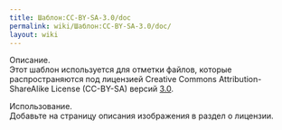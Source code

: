 ```yaml
---
title: Шаблон:CC-BY-SA-3.0/doc
permalink: wiki/Шаблон:CC-BY-SA-3.0/doc/
layout: wiki
---
```


Описание.  
Этот шаблон используется для отметки файлов, которые распространяются
под лицензией Creative Commons Attribution-ShareAlike License (CC-BY-SA)
версий [3.0](http://creativecommons.org/licenses/by-sa/3.0/).

Использование.  
Добавьте на страницу описания изображения в раздел о
лицензии.<includeonly>

[](Категория:Шаблоны_лицензий "wikilink")</includeonly><noinclude>
[](Категория:Документация_шаблонов "wikilink")</noinclude>
